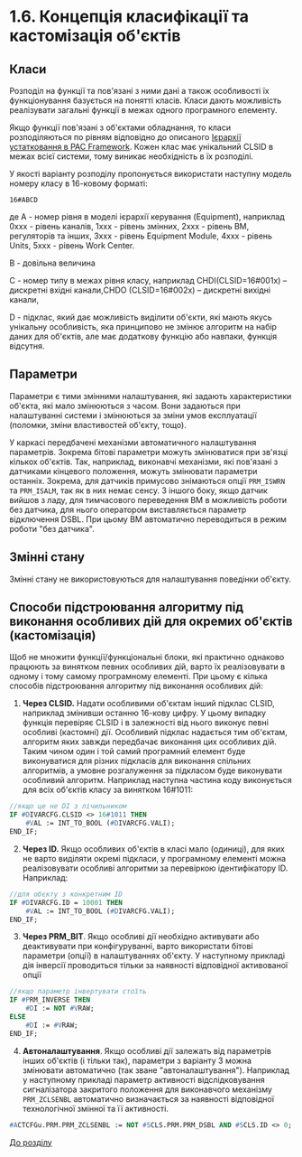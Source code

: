 # 1.6. Концепція класифікації та кастомізація об'єктів

## Класи

Розподіл на функції та пов'язані з ними дані а також особливості їх функціонування базується на понятті класів. Класи дають можливість реалізувати загальні функції в межах одного програмного елементу. 

Якщо функції пов'язані з об'єктами обладнання, то класи розподіляються по рівням відповідно до описаного [Ієрархії устатковання в PAC Framework](1_3_equip.md). Кожен клас має унікальний CLSID в межах всієї системи, тому виникає необхідність в їх розподілі.

У якості варіанту розподілу пропонується використати наступну модель номеру класу в 16-ковому форматі:

```
16#ABCD  
```

де A - номер рівня в моделі ієрархії керування (Equipment), наприклад 0xxx - рівень каналів, 1xxx - рівень змінних, 2xxx - рівень ВМ, регуляторів та інших, 3xxx - рівень Equipment Module, 4xxx - рівень Units, 5xxx - рівень Work Center.    

B - довільна величина

C - номер типу в межах рівня класу, наприклад  CHDI(CLSID=16#001x) – дискретні вхідні канали,CHDO (CLSID=16#002x) – дискретні вихідні канали,

D - підклас, який дає можливість виділити об'єкти, які мають якусь унікальну особливість, яка принципово не змінює алгоритм на набір даних для об'єктів, але має додаткову функцію або навпаки, функція відсутня.    

## Параметри 

Параметри є тими змінними налаштування, які задають характеристики об'єкта, які мало змінюються з часом. Вони задаються при налаштуванні системи і змінюються за зміни умов експлуатації (поломки, зміни властивостей об'єкту, тощо). 

У каркасі передбачені механізми автоматичного налаштування параметрів. Зокрема бітові параметри можуть змінюватися при зв'язці кількох об'єктів. Так, наприклад, виконавчі механізми, які пов'язані з датчиками кінцевого положення, можуть змінювати параметри останніх. Зокрема, для датчиків примусово знімаються опції `PRM_ISWRN` та `PRM_ISALM`, так як в них немає сенсу. З іншого боку, якщо датчик вийшов з ладу, для тимчасового переведення ВМ в можливість роботи без датчика, для нього оператором виставляється параметр відключення DSBL. При цьому ВМ автоматично переводиться в режим роботи "без датчика".      

## Змінні стану

Змінні стану не використовуються для налаштування поведінки об'єкту.               

## Способи підстроювання алгоритму під виконання особливих дій для окремих об'єктів (кастомізація) 

Щоб не множити функції/функціональні блоки, які практично однаково працюють за винятком певних особливих дій, варто їх реалізовувати в одному і тому самому програмному елементі. При цьому є кілька способів підстроювання алгоритму під виконання особливих дій:

1) **Через CLSID.** Надати особливими об'єктам інший підклас CLSID, наприклад змінивши останню 16-кову цифру. У цьому випадку функція перевіряє CLSID і в залежності від нього виконує певні особливі (кастомні) дії. Особливий підклас надається тим об'єктам, алгоритм яких завжди передбачає виконання цих особливих дій. Таким чином один і той самий програмний елемент буде виконуватися для різних підкласів для виконання спільних алгоритмів, а умовне розгалуження за підкласом буде виконувати особливий алгоритм. Наприклад наступна частина коду виконується для всіх об'єктів класу за винятком 16#1011:

```pascal
//якщо це не DI з лічильником
IF #DIVARCFG.CLSID <> 16#1011 THEN
	#VAL := INT_TO_BOOL (#DIVARCFG.VALI);
END_IF;
```

2) **Через ID.** Якщо особливих об'єктів в класі мало (одиниці), для яких не варто виділяти окремі підкласи, у програмному елементі можна реалізовувати особливі алгоритми за перевіркою ідентифікатору ID. Наприклад:

```pascal
//для обєкту з конкретним ID
IF #DIVARCFG.ID = 10001 THEN
	#VAL := INT_TO_BOOL (#DIVARCFG.VALI);
END_IF;
```

3) **Через PRM_BIT**. Якщо особливі дії необхідно активувати або деактивувати при конфігуруванні, варто використати бітові параметри (опції) в налаштуваннях об'єкту. У наступному прикладі дія інверсії проводиться тільки за наявності відповідної активованої опції 

```pascal
//якщо параметр інвертувати стоїть
IF #PRM_INVERSE THEN
	#DI := NOT #VRAW;
ELSE
	#DI := #VRAW;
END_IF;
```

4) **Автоналаштування**. Якщо особливі дії залежать від параметрів інших об'єктів (і тільки так), параметри з варіанту 3 можна змінювати автоматично (так зване "автоналаштування"). Наприклад у наступному прикладі параметр активності відслідковування сигналізатора закритого положення для виконавчого механізму `PRM_ZCLSENBL` автоматично визначається за наявності відповідної технологічної змінної та її активності. 

```pascal
#ACTCFGu.PRM.PRM_ZCLSENBL := NOT #SCLS.PRM.PRM_DSBL AND #SCLS.ID <> 0;
```

[До розділу](README.md)

